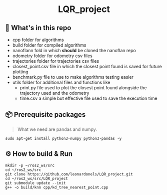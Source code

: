 <div align="center">
    <h1>LQR_project</h1>
</div>

## :open_file_folder: What's in this repo

* cpp folder for algorithms
* build folder for compiled algorithms
* nanoflann fold in which **should** be cloned the nanoflan repo
* odometry folder for odometry csv files
* trajectories folder for trajectories csv files
* closest_point.csv file in which the closest point found is saved for future plotting
* benchmark.py file to use to make algorithms testing easier
* utils folder for additional files and functions like
    * print.py file used to plot the closest point found alongside the trajectory used and the odometry 
    * time.csv a simple but effective file used to save the execution time

## :package: Prerequisite packages
> What we need are pandas and numpy.

```commandline
sudo apt-get install python3-numpy python3-pandas -y
```
## :gear: How to build & Run
```commandline
mkdir -p ~/ros2_ws/src
cd ~/ros2_ws/src
git clone https://github.com/leonardonels/LQR_project.git
cd ~/ros2_ws/src/LQR_project
git submodule update --init
g++ -o build/knn cpp/kd_tree_nearest_point.cpp
```
